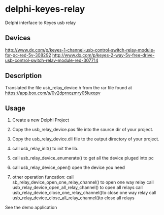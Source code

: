 delphi-keyes-relay
==================

Delphi interface to Keyes usb relay

Devices
-------

http://www.dx.com/p/keyes-1-channel-usb-control-switch-relay-module-for-pc-red-5v-308292
http://www.dx.com/p/keyes-2-way-5v-free-drive-usb-control-switch-relay-module-red-307714

Description
-----------

Translated the file usb_relay_device.h from the rar file found at https://app.box.com/s/0v2dprnozmry05luxopv

Usage
-----

1. Create a new Delphi Project
2. Copy the usb_relay_device.pas file into the source dir of your project.
3. Copy the usb_relay_device.dll file to the output directory of your project.

1. call usb_relay_init() to init the lib.
2. call usb_relay_device_enumerate() to get all the device pluged into pc
3. call usb_relay_device_open() open the device you need
4. other operation funcation:
call sb_relay_device_open_one_relay_channel() to open one way relay
call usb_relay_device_open_all_relay_channel() to open all relays
call usb_relay_device_close_one_relay_channel()to close one way relay
call usb_relay_device_close_all_relay_channel()to close all relays

See the demo application 